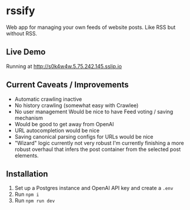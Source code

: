 # rssify

Web app for managing your own feeds of website posts. Like RSS but without RSS.

## Live Demo
Running at http://s0k4w4w.5.75.242.145.sslip.io

## Current Caveats / Improvements
- Automatic crawling inactive
- No history crawling
(somewhat easy with Crawlee)
- No user management
Would be nice to have Feed voting / saving mechanism
- Would be good to get away from OpenAI
- URL autocompletion would be nice
- Saving canonical parsing configs for URLs would be nice
- "Wizard" logic currently not very robust
I'm currently finishing a more robust overhaul that infers the post container from the selected post elements.

## Installation
1. Set up a Postgres instance and OpenAI API key and create a `.env`
2. Run `npm i`
3. Run `npm run dev`